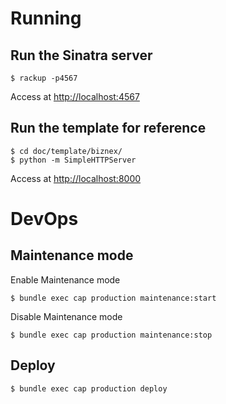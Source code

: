 # Running

## Run the Sinatra server

```shell
$ rackup -p4567
```

Access at [http://localhost:4567](http://localhost:4567)

## Run the template for reference

```shell
$ cd doc/template/biznex/
$ python -m SimpleHTTPServer
```

Access at [http://localhost:8000](http://localhost:8000)

# DevOps

## Maintenance mode

Enable Maintenance mode

```shell
$ bundle exec cap production maintenance:start
```

Disable Maintenance mode

```shell
$ bundle exec cap production maintenance:stop
```

## Deploy

```shell
$ bundle exec cap production deploy
```
